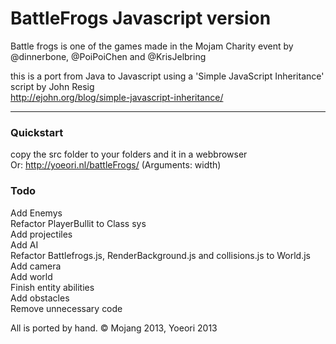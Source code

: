 # BattleFrogs Javascript version

Battle frogs is one of the games made in the Mojam Charity event by @dinnerbone, @PoiPoiChen and @KrisJelbring

this is a port from Java to Javascript using a 'Simple JavaScript Inheritance' script by John Resig<br /><a href="http://ejohn.org/blog/simple-javascript-inheritance/">http://ejohn.org/blog/simple-javascript-inheritance/</a>

---

### Quickstart

copy the src folder to your folders and it in a webbrowser<br />
Or: http://yoeori.nl/battleFrogs/ (Arguments: width)

### Todo

Add Enemys<br />
Refactor PlayerBullit to Class sys<br />
Add projectiles<br />
Add AI<br />
Refactor Battlefrogs.js, RenderBackground.js and collisions.js to World.js<br />
Add camera<br />
Add world<br />
Finish entity abilities<br />
Add obstacles<br />
Remove unnecessary code


All is ported by hand. &copy; Mojang 2013, Yoeori 2013